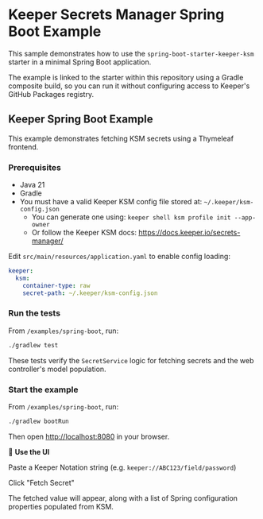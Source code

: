 # Keeper Secrets Manager Spring Boot Example

This sample demonstrates how to use the `spring-boot-starter-keeper-ksm` starter
in a minimal Spring Boot application.

The example is linked to the starter within this repository using a Gradle
composite build, so you can run it without configuring access to Keeper's GitHub
Packages registry.

## Keeper Spring Boot Example

This example demonstrates fetching KSM secrets using a Thymeleaf frontend.

### Prerequisites

- Java 21
- Gradle
- You must have a valid Keeper KSM config file stored at:
  `~/.keeper/ksm-config.json`
  - You can generate one using:
    `keeper shell ksm profile init --app-owner`
  - Or follow the Keeper KSM docs:
    https://docs.keeper.io/secrets-manager/

Edit `src/main/resources/application.yaml` to enable config loading:

```yaml
keeper:
  ksm:
    container-type: raw
    secret-path: ~/.keeper/ksm-config.json
```

### Run the tests

From `/examples/spring-boot`, run:

```bash
./gradlew test
```

These tests verify the `SecretService` logic for fetching secrets and the web controller's model population.

### Start the example

From `/examples/spring-boot`, run:

```bash
./gradlew bootRun
```

Then open <http://localhost:8080> in your browser.

🔎 **Use the UI**

Paste a Keeper Notation string (e.g. `keeper://ABC123/field/password`)

Click "Fetch Secret"

The fetched value will appear, along with a list of Spring configuration
properties populated from KSM.
